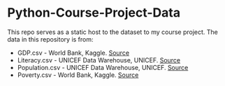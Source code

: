 # Python-Course-Project-Data

This repo serves as a static host to the dataset to my course project. The data in this repository is from: 
* GDP.csv - World Bank, Kaggle. [Source](https://www.kaggle.com/theworldbank/world-bank-gdp-ranking)
* Literacy.csv - UNICEF Data Warehouse, UNICEF. [Source](https://data.unicef.org/resources/data_explorer/unicef_f/?ag=UNICEF&df=GLOBAL_DATAFLOW&ver=1.0&dq=.ED_15-24_LR..&startPeriod=2018&endPeriod=2018)
* Population.csv - UNICEF Data Warehouse, UNICEF. [Source](https://data.unicef.org/resources/data_explorer/unicef_f/?ag=UNICEF&df=GLOBAL_DATAFLOW&ver=1.0&dq=.DM_POP_TOT..&startPeriod=2018&endPeriod=2018)
* Poverty.csv - World Bank, Kaggle. [Source](https://www.kaggle.com/theworldbank/poverty-and-equity-database)
